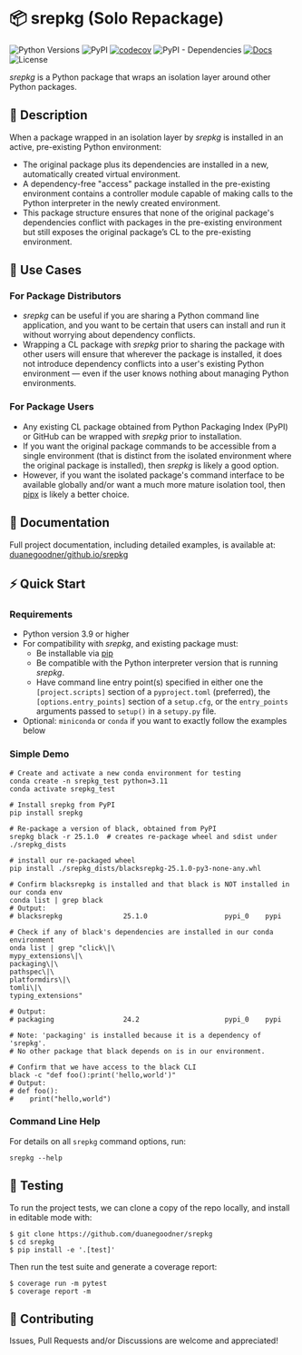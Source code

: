 


# 📦 srepkg (Solo Repackage)
![Python Versions](https://img.shields.io/pypi/pyversions/srepkg)
![PyPI](https://img.shields.io/pypi/v/srepkg)
[![codecov](https://codecov.io/gh/duanegoodner/srepkg/graph/badge.svg?token=EM1ESYCU4C)](https://codecov.io/gh/duanegoodner/srepkg)
![PyPI - Dependencies](https://img.shields.io/badge/dependencies-up%20to%20date-brightgreen)
[![Docs](https://img.shields.io/badge/docs-online-blue)](https://duanegoodner.github.io/srepkg/)
![License](https://img.shields.io/github/license/duanegoodner/srepkg)




*srepkg* is a Python package that wraps an isolation layer around other Python packages.

## 📖 Description

When a package wrapped in an isolation layer by *srepkg* is installed in an active, pre-existing Python environment:
- The original package plus its dependencies are installed in a new, automatically created virtual environment.
- A dependency-free "access" package installed in the pre-existing environment contains a controller module capable of making calls to the Python interpreter in the newly created environment.
- This package structure ensures that none of the original package's dependencies conflict with packages in the pre-existing environment but still exposes the original package’s CL to the pre-existing environment. 

## 🎯 Use Cases

### For Package Distributors
- *srepkg* can be useful if you are sharing a Python command line application, and you want to be certain that users can install and run it without worrying about dependency conflicts. 
- Wrapping a CL package with *srepkg* prior to sharing the package with other users will ensure that wherever the package is installed, it does not introduce dependency conflicts into a user's existing Python environment &mdash; even if the user knows nothing about managing Python environments.

### For Package Users
- Any existing CL package obtained from Python Packaging Index (PyPI) or GitHub can be wrapped with *srepkg* prior to installation.
- If you want the original package commands to be accessible from a single environment (that is distinct from the isolated environment where the original package is installed), then *srepkg* is likely a good option.
- However, if you want the isolated package's command interface to be available globally and/or want a much more mature isolation tool, then [pipx]("https://github.com/pypa/pipx") is likely a better choice.

## 📘 Documentation


Full project documentation, including detailed examples, is available at: [duanegoodner/github.io/srepkg](https://duanegoodner.github.io/srepkg/)

## ⚡ Quick Start

### Requirements

- Python version 3.9 or higher
- For compatibility with *srepkg*, and existing package must:
  * Be installable via [pip](https://pip.pypa.io/en/stable/installation/#)
  * Be compatible with the Python interpreter version that is running *srepkg*.
  * Have command line entry point(s) specified in either one the `[project.scripts]` section of a `pyproject.toml` (preferred), the `[options.entry_points]` section of a  `setup.cfg`, or the `entry_points` arguments passed to `setup()` in a `setupy.py` file.
- Optional: `miniconda` or `conda` if you want to exactly follow the examples below


### Simple Demo

```shell
# Create and activate a new conda environment for testing
conda create -n srepkg_test python=3.11
conda activate srepkg_test

# Install srepkg from PyPI
pip install srepkg

# Re-package a version of black, obtained from PyPI
srepkg black -r 25.1.0  # creates re-package wheel and sdist under ./srepkg_dists

# install our re-packaged wheel
pip install ./srepkg_dists/blacksrepkg-25.1.0-py3-none-any.whl

# Confirm blacksrepkg is installed and that black is NOT installed in our conda env
conda list | grep black
# Output:
# blacksrepkg               25.1.0                   pypi_0    pypi

# Check if any of black's dependencies are installed in our conda environment
onda list | grep "click\|\
mypy_extensions\|\
packaging\|\
pathspec\|\
platformdirs\|\
tomli\|\
typing_extensions"

# Output:
# packaging                 24.2                     pypi_0    pypi

# Note: 'packaging' is installed because it is a dependency of 'srepkg'.
# No other package that black depends on is in our environment.

# Confirm that we have access to the black CLI
black -c "def foo():print('hello,world')"
# Output:
# def foo():
#    print("hello,world")
```

### Command Line Help
For details on all `srepkg` command options, run:
```shell
srepkg --help
```

## 🧪 Testing

To run the project tests, we can clone a copy of the repo locally, and install in editable mode with:

```
$ git clone https://github.com/duanegoodner/srepkg
$ cd srepkg
$ pip install -e '.[test]'
```
Then run the test suite and generate a coverage report:
```
$ coverage run -m pytest
$ coverage report -m
```


## 🤝 Contributing

Issues, Pull Requests and/or Discussions are welcome and appreciated!


